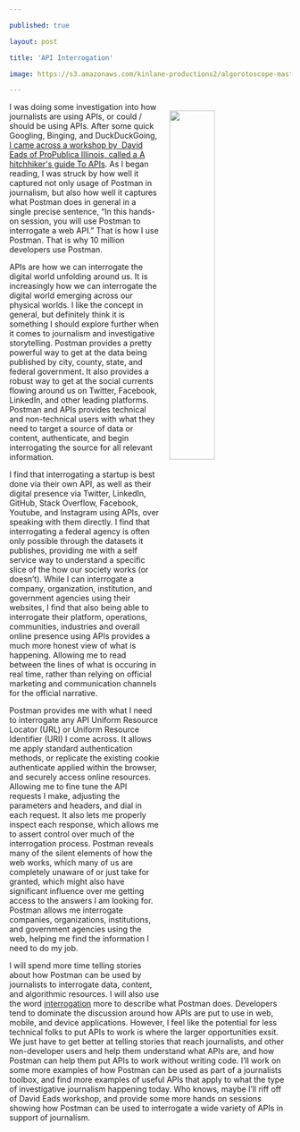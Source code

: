 ---
published: true
layout: post
title: 'API Interrogation'
image: https://s3.amazonaws.com/kinlane-productions2/algorotoscope-master/bf-skinner-hiding-monster-statue.jpg
---
<p><img style="padding: 15px;" src="https://s3.amazonaws.com/kinlane-productions2/algorotoscope-master/bf-skinner-hiding-monster-statue.jpg" alt="" width="40%" align="right" /></p>
<p class="p1">I was doing some investigation into how journalists are using APIs, or could / should be using APIs. After some quick Googling, Binging, and DuckDuckGoing, <a href="https://ire.org/events-and-training/event/2702/3064/">I came across a workshop by &nbsp;David Eads of ProPublica Illinois, called a A hitchhiker's guide To APIs</a>. As I began reading, I was struck by how well it captured not only usage of Postman in journalism, but also how well it captures what Postman does in general in a single precise sentence, &ldquo;In this hands-on session, you will use Postman to interrogate a web API.&rdquo; That is how I use Postman. That is why 10 million developers use Postman.<span>&nbsp;</span></p>
<p class="p1">APIs are how we can interrogate the digital world unfolding around us. It is increasingly how we can interrogate the digital world emerging across our physical worlds. I like the concept in general, but definitely think it is something I should explore further when it comes to journalism and investigative storytelling. Postman provides a pretty powerful way to get at the data being published by city, county, state, and federal government. It also provides a robust way to get at the social currents flowing around us on Twitter, Facebook, LinkedIn, and other leading platforms. Postman and APIs provides technical and non-technical users with what they need to target a source of data or content, authenticate, and begin interrogating the source for all relevant information.</p>
<p class="p1">I find that interrogating a startup is best done via their own API, as well as their digital presence via Twitter, LinkedIn, GitHub, Stack Overflow, Facebook, Youtube, and Instagram using APIs, over speaking with them directly. I find that interrogating a federal agency is often only possible through the datasets it publishes, providing me with a self service way to understand a specific slice of the how our society works (or doesn&rsquo;t). While I can interrogate a company, organization, institution, and government agencies using their websites, I find that also being able to interrogate their platform, operations, communities, industries and overall online presence using APIs provides a much more honest view of what is happening. Allowing me to read between the lines of what is occuring in real time, rather than relying on official marketing and communication channels for the official narrative.</p>
<p class="p1">Postman provides me with what I need to interrogate any API Uniform Resource Locator (URL) or Uniform Resource Identifier (URI) I come across. It allows me apply standard authentication methods, or replicate the existing cookie authenticate applied within the browser, and securely access online resources. Allowing me to fine tune the API requests I make, adjusting the parameters and headers, and dial in each request. It also lets me properly inspect each response, which allows me to assert control over much of the interrogation process. Postman reveals many of the silent elements of how the web works, which many of us are completely unaware of or just take for granted, which might also have significant influence over me getting access to the answers I am looking for. Postman allows me interrogate companies, organizations, institutions, and government agencies using the web, helping me find the information I need to do my job.</p>
<p class="p1">I will spend more time telling stories about how Postman can be used by journalists to interrogate data, content, and algorithmic resources. I will also use the word <span style="text-decoration: underline;">interrogation</span>&nbsp;more to describe what Postman does. Developers tend to dominate the discussion around how APIs are put to use in web, mobile, and device applications. However, I feel like the potential for less technical folks to put APIs to work is where the larger opportunities exsit. We just have to get better at telling stories that reach journalists, and other non-developer users and help them understand what APIs are, and how Postman can help them put APIs to work without writing code. I&rsquo;ll work on some more examples of how Postman can be used as part of a journalists toolbox, and find more examples of useful APIs that apply to what the type of investigative journalism happening today. Who knows, maybe I&rsquo;ll riff off of David Eads workshop, and provide some more hands on sessions showing how Postman can be used to interrogate a wide variety of APIs in support of journalism.</p>
